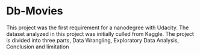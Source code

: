 # Db-Movies
This project was the first requirement for a nanodegree with Udacity. The dataset analyzed in this project was initially culled from Kaggle. The project is divided into three parts, Data Wrangling, Exploratory Data Analysis, Conclusion and limitation
